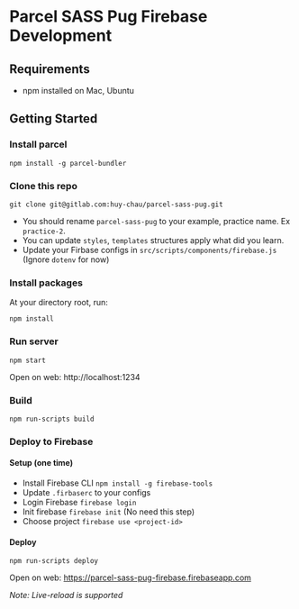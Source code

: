 # Parcel SASS Pug Firebase Development

## Requirements

- npm installed on Mac, Ubuntu

## Getting Started

### Install parcel
```
npm install -g parcel-bundler
```

### Clone this repo
```
git clone git@gitlab.com:huy-chau/parcel-sass-pug.git
```

- You should rename `parcel-sass-pug` to your example, practice name. Ex `practice-2`.
- You can update `styles`, `templates` structures apply what did you learn.
- Update your Firbase configs in `src/scripts/components/firebase.js` (Ignore `dotenv` for now)

### Install packages

At your directory root, run:
```
npm install
```

### Run server
```
npm start
```

Open on web: http://localhost:1234

### Build
```
npm run-scripts build
```

### Deploy to Firebase
#### Setup (one time)
- Install Firebase CLI `npm install -g firebase-tools`
- Update `.firbaserc` to your configs
- Login  Firebase `firebase login`
- Init firebase `firebase init` (No need this step)
- Choose project `firebase use <project-id>`

#### Deploy
```
npm run-scripts deploy
```

Open on web: https://parcel-sass-pug-firebase.firebaseapp.com

*Note: Live-reload is supported*
